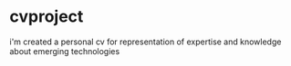 # cvproject
i'm created a personal cv for representation of expertise and knowledge about emerging technologies

